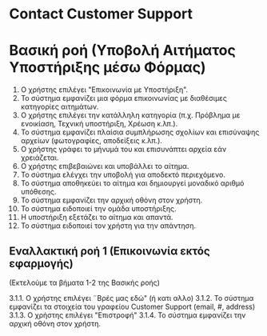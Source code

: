 # Contact Customer Support

# Βασική ροή  (Υποβολή Αιτήματος Υποστήριξης μέσω Φόρμας)
1.  Ο χρήστης επιλέγει "Επικοινωνία με Υποστήριξη".
2.  Το σύστημα εμφανίζει μια φόρμα επικοινωνίας με διαθέσιμες κατηγορίες αιτημάτων.
3.  Ο χρήστης επιλέγει την κατάλληλη κατηγορία (π.χ. Πρόβλημα με ενοικίαση, Τεχνική υποστήριξη, Χρέωση κ.λπ.).
4.  Το σύστημα εμφανίζει πλαίσια συμπλήρωσης σχολίων και επισύναψης αρχείων (φωτογραφίες, αποδείξεις κ.λπ.).
5.  Ο χρήστης γράφει το μήνυμά του και επισυνάπτει αρχεία εάν χρειάζεται.
6.  Ο χρήστης επιβεβαιώνει και υποβάλλει το αίτημα.
7.  Το σύστημα ελέγχει την υποβολή για αποδεκτό περιεχόμενο.
8.  Το σύστημα αποθηκεύει το αίτημα και δημιουργεί μοναδικό αριθμό υπόθεσης.
9.  Το σύστημα εμφανίζει την αρχική οθόνη στον χρήστη.
10. Το σύστημα ειδοποιεί την ομάδα υποστήριξης.
11. Η υποστήριξη εξετάζει το αίτημα και απαντά.
12. Το σύστημα ειδοποιεί τον χρήστη για την απάντηση.

## Εναλλακτική ροή 1 (Επικοινωνία εκτός εφαρμογής)
(Εκτελούμε τα βήματα 1-2 της Βασικής ροής)

3.1.1.  Ο χρήστης επιλέγει ¨Βρές μας εδώ" (ή κατι αλλο)
3.1.2.  Το σύστημα εμφανίζει τα στοιχεία του γραφείου Customer Support (email, #, address)
3.1.3.  Ο χρήστης επιλέγει "Επιστροφή"
3.1.4.  Το σύστημα εμφανίζει την αρχική οθόνη στον χρήστη.
